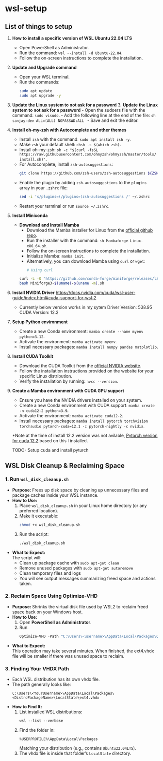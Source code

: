 # wsl-setup
 
## List of things to setup
1. **How to install a specific version of WSL Ubuntu 22.04 LTS**
    - Open PowerShell as Administrator.
    - Run the command: `wsl --install -d Ubuntu-22.04`.
    - Follow the on-screen instructions to complete the installation.

2. **Update and Upgrade command**
    - Open your WSL terminal.
    - Run the commands:
      ```sh
      sudo apt update
      sudo apt upgrade -y
      ```

3. **Update the Linux system to not ask for a password**
    3. **Update the Linux system to not ask for a password**
        - Open the sudoers file with the command: `sudo visudo`.
        - Add the following line at the end of the file:
          ```sh
          sanjay-dev ALL=(ALL) NOPASSWD:ALL
          ```
        - Save and exit the editor.

4. **Install oh-my-zsh with Autocomplete and other themes**
    - Install `zsh` with the command: `sudo apt install zsh -y`.
    - Make `zsh` your default shell: `chsh -s $(which zsh)`.
    - Install oh-my-zsh: `sh -c "$(curl -fsSL https://raw.githubusercontent.com/ohmyzsh/ohmyzsh/master/tools/install.sh)"`.
    - For Autocomplete, install `zsh-autosuggestions`:
      ```sh
      git clone https://github.com/zsh-users/zsh-autosuggestions ${ZSH_CUSTOM:-~/.oh-my-zsh/custom}/plugins/zsh-autosuggestions
      ```
    - Enable the plugin by adding `zsh-autosuggestions` to the `plugins` array in your `.zshrc` file:
      ```sh
      sed -i 's/plugins=(/plugins=(zsh-autosuggestions /' ~/.zshrc
      ```
    - Restart your terminal or run `source ~/.zshrc`.

5. **Install Miniconda**

    - **Download and Install Mamba**
        - Download the Mamba installer for Linux from the [official github repo](https://github.com/conda-forge/miniforge).
        - Run the installer with the command: `sh Mambaforge-Linux-x86_64.sh`.
        - Follow the on-screen instructions to complete the installation.
        - Initialize Mamba: `mamba init`.
        - Alternatively, you can download Mamba using `curl` or `wget`:
            ```sh
            # Using curl
        ```sh
        curl -L -O "https://github.com/conda-forge/miniforge/releases/latest/download/Miniforge3-$(uname)-$(uname -m).sh"
        bash Miniforge3-$(uname)-$(uname -m).sh
        ```
5. **Install NVIDIA Driver**
     https://docs.nvidia.com/cuda/wsl-user-guide/index.html#cuda-support-for-wsl-2
     - Currently below version works in my sytem
        Driver Version: 538.95       
        CUDA Version: 12.2   

6. **Setup Python environment**
    - Create a new Conda environment: `mamba create --name myenv python=3.12`.
    - Activate the environment: `mamba activate myenv`.
    - Install necessary packages: `mamba install numpy pandas matplotlib`.

7. **Install CUDA Toolkit**
    - Download the CUDA Toolkit from the [official NVIDIA website](https://developer.nvidia.com/cuda-downloads).
    - Follow the installation instructions provided on the website for your specific Linux distribution.
    - Verify the installation by running: `nvcc --version`.

7. **Create a Mamba environment with CUDA GPU support**
    - Ensure you have the NVIDIA drivers installed on your system.
    - Create a new Conda environment with CUDA support: `mamba create -n cuda12-2 python=3.9`.
    - Activate the environment: `mamba activate cuda12-2`.
    - Install necessary packages: `mamba install pytorch torchvision torchaudio pytorch-cuda=12.1 -c pytorch-nightly -c nvidia`.
    
    *Note at the time of install 12.2 version was not avilable, [Pytorch version for cuda 12.2](https://stackoverflow.com/questions/76678846/pytorch-version-for-cuda-12-2) based on this I installed.

    TODO- Setup cuda and install pyturch


## WSL Disk Cleanup & Reclaiming Space

### 1. Run `wsl_disk_cleanup.sh`

- **Purpose:** Frees up disk space by cleaning up unnecessary files and package caches inside your WSL instance.
- **How to Use:**
  1. Place `wsl_disk_cleanup.sh` in your Linux home directory (or any preferred location).
  2. Make it executable:
     ```sh
     chmod +x wsl_disk_cleanup.sh
     ```
  3. Run the script:
     ```sh
     ./wsl_disk_cleanup.sh
     ```
- **What to Expect:**  
  The script will:
  - Clean up package cache with `sudo apt-get clean`
  - Remove unused packages with `sudo apt-get autoremove`
  - Clean temporary files and logs
  - You will see output messages summarizing freed space and actions taken.

### 2. Reclaim Space Using Optimize-VHD

- **Purpose:** Shrinks the virtual disk file used by WSL2 to reclaim freed space back on your Windows host.
- **How to Use:**
  1. Open **PowerShell as Administrator**.
  2. Run:
     ```powershell
     Optimize-VHD -Path "C:\Users\<username>\AppData\Local\Packages\CanonicalGroupLimited.Ubuntu22.04LTS_79rhkp1fndgsc\LocalState\ext4.vhdx" -Mode Full
     ```
- **What to Expect:**  
  This operation may take several minutes. When finished, the ext4.vhdx file will be smaller if there was unused space to reclaim.

### 3. Finding Your VHDX Path

- Each WSL distribution has its own vhdx file.
- The path generally looks like:
  ```
  C:\Users\<YourUsername>\AppData\Local\Packages\<DistroPackageName>\LocalState\ext4.vhdx
  ```
- **How to Find It:**
  1. List installed WSL distributions:
     ```powershell
     wsl --list --verbose
     ```
  2. Find the folder in:
     ```
     %USERPROFILE%\AppData\Local\Packages
     ```
     Matching your distribution (e.g., contains `Ubuntu22.04LTS`).
  3. The vhdx file is inside that folder’s `LocalState` directory.

